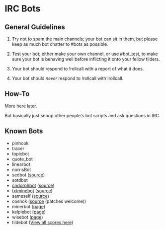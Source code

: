 IRC Bots
========

## General Guidelines

1. Try not to spam the main channels; your bot can sit in them, but please keep as much bot chatter to #bots as possible.

2. Test your bot; either make your own channel, or use #bot_test, to make sure your bot is behaving well before inflicting it onto your fellow tilders.

3. Your bot should respond to !rollcall with a report of what it does.

4. Your bot should *never* respond to !rollcall with !rollcall.

## How-To

More here later.

But basically just snoop other people's bot scripts and ask questions in IRC.

## Known Bots

* pinhook
* tracer
* topicbot
* quote_bot
* linearbot
* norrisBot
* sedbot ([source](https://git.tildeverse.org/ben/sedbot))
* sotdbot
* [cndorphbot](cndorphbot.html) ([source](http://tilde.town/~endorphant/cndorphbot.py.txt))
* [txtminebot](txtminebot.html) ([source](https://github.com/modgethanc/plaintxtmines/tree/master))
* sameself ([source](http://tilde.town/~selfsame/dev/sameself.py))
* cosnok ([source](https://github.com/tahnok/cosnok) (patches welcome))
* minerbot ([page](minerbot.html))
* kelpiebot ([page](kelpiebot.html))
* wisebot ([page](wisebot.html))
* tildebot ([View all scores here](/~login/tildebot.txt))

